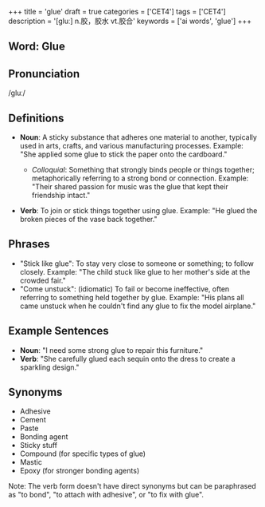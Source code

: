 +++
title = 'glue'
draft = true
categories = ['CET4']
tags = ['CET4']
description = '[gluː] n.胶，胶水 vt.胶合'
keywords = ['ai words', 'glue']
+++

## Word: Glue

## Pronunciation
/ɡluː/

## Definitions
- **Noun**: A sticky substance that adheres one material to another, typically used in arts, crafts, and various manufacturing processes. Example: "She applied some glue to stick the paper onto the cardboard."
  - *Colloquial*: Something that strongly binds people or things together; metaphorically referring to a strong bond or connection. Example: "Their shared passion for music was the glue that kept their friendship intact."

- **Verb**: To join or stick things together using glue. Example: "He glued the broken pieces of the vase back together."

## Phrases
- "Stick like glue": To stay very close to someone or something; to follow closely. Example: "The child stuck like glue to her mother's side at the crowded fair."
- "Come unstuck": (idiomatic) To fail or become ineffective, often referring to something held together by glue. Example: "His plans all came unstuck when he couldn't find any glue to fix the model airplane."

## Example Sentences
- **Noun**: "I need some strong glue to repair this furniture."
- **Verb**: "She carefully glued each sequin onto the dress to create a sparkling design."

## Synonyms
- Adhesive
- Cement
- Paste
- Bonding agent
- Sticky stuff
- Compound (for specific types of glue)
- Mastic
- Epoxy (for stronger bonding agents)

Note: The verb form doesn't have direct synonyms but can be paraphrased as "to bond", "to attach with adhesive", or "to fix with glue".
